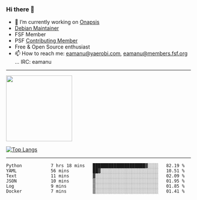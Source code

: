 ### Hi there 👋


- 🔭 I’m currently working on [Onapsis](http://onapsis.com)
- [Debian Maintainer](https://qa.debian.org/developer.php?login=eamanu%40yaerobi.com)
- FSF Member
- PSF [Contributing Member](https://www.python.org/psf/membership/#what-membership-classes-are-there)
- Free & Open Source enthusiast 
- 📫 How to reach me: eamanu@yaerobi.com, eamanu@members.fsf.org ... IRC: eamanu

---

<img height="180em" src="https://github-readme-stats.vercel.app/api?theme=dark&username=eamanu&show_icons=true&hide_border=true&&count_private=true&include_all_commits=true" />

[![Top Langs](https://github-readme-stats.vercel.app/api/top-langs/?theme=dark&username=eamanu&layout=compact)](https://github.com/anuraghazra/github-readme-stats)

---

<!--START_SECTION:waka-->

```text
Python           7 hrs 18 mins   ████████████████████▓░░░░   82.19 %
YAML             56 mins         ██▓░░░░░░░░░░░░░░░░░░░░░░   10.51 %
Text             11 mins         ▓░░░░░░░░░░░░░░░░░░░░░░░░   02.09 %
JSON             10 mins         ▒░░░░░░░░░░░░░░░░░░░░░░░░   01.95 %
Log              9 mins          ▒░░░░░░░░░░░░░░░░░░░░░░░░   01.85 %
Docker           7 mins          ▒░░░░░░░░░░░░░░░░░░░░░░░░   01.41 %
```

<!--END_SECTION:waka-->
